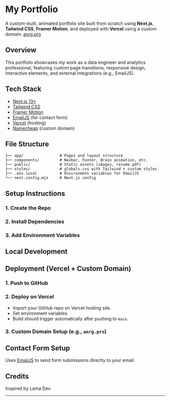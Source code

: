 
# My Portfolio

A custom-built, animated portfolio site built from scratch using **Next.js**, **Tailwind CSS**, **Framer Motion**, and deployed with **Vercel** using a custom domain: [anrg.pro](https://www.anrg.pro)

## Overview

This portfolio showcases my work as a data engineer and analytics professional, featuring custom page transitions, responsive design, interactive elements, and external integrations (e.g., EmailJS).


## Tech Stack

- [Next.js 13+](https://nextjs.org/)
- [Tailwind CSS](https://tailwindcss.com/)
- [Framer Motion](https://www.framer.com/motion/)
- [EmailJS](https://www.emailjs.com/) (for contact form)
- [Vercel](https://vercel.com/) (hosting)
- [Namecheap](https://www.namecheap.com/) (custom domain)


## File Structure

```
├── app/                # Pages and layout structure
├── components/         # Navbar, Footer, Brain animation, etc.
├── public/             # Static assets (images, resume.pdf)
├── styles/             # globals.css with Tailwind + custom styles
├── .env.local          # Environment variables for EmailJS
└── next.config.mjs     # Next.js config
```


## Setup Instructions

### 1. Create the Repo

### 2. Install Dependencies

### 3. Add Environment Variables


## Local Development


## Deployment (Vercel + Custom Domain)

### 1. Push to GitHub

### 2. Deploy on Vercel

- Import your GitHub repo on Vercel hosting site.
- Set environment variables
- Build should trigger automatically after pushing to `main`.

### 3. Custom Domain Setup (e.g., `anrg.pro`)


## Contact Form Setup

Uses [EmailJS](https://emailjs.com) to send form submissions directly to your email.


## Credits

Inspired by Lama Dev.

---
